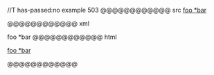//T has-passed:no
example 503
@@@@@@@@@@@@ src
[foo *bar][ref]

[ref]: /uri
@@@@@@@@@@@@ xml
<?xml version="1.0" encoding="UTF-8"?>
<!DOCTYPE document SYSTEM "CommonMark.dtd">
<document xmlns="http://commonmark.org/xml/1.0">
  <paragraph>
    <link destination="/uri" title="">
      <text>foo *bar</text>
    </link>
  </paragraph>
</document>
@@@@@@@@@@@@ html
<p><a href="/uri">foo *bar</a></p>
@@@@@@@@@@@@
